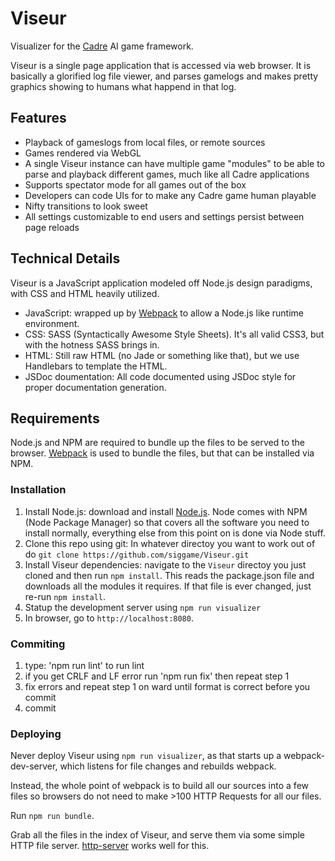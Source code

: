 # Viseur
Visualizer for the [Cadre](https://github.com/siggame/Cadre) AI game framework.

Viseur is a single page application that is accessed via web browser. It is basically a glorified log file viewer, and parses gamelogs and makes pretty graphics showing to humans what happend in that log.

## Features

* Playback of gameslogs from local files, or remote sources
* Games rendered via WebGL
* A single Viseur instance can have multiple game "modules" to be able to parse and playback different games, much like all Cadre applications
* Supports spectator mode for all games out of the box
* Developers can code UIs for to make any Cadre game human playable
* Nifty transitions to look sweet
* All settings customizable to end users and settings persist between page reloads

## Technical Details

Viseur is a JavaScript application modeled off Node.js design paradigms, with CSS and HTML heavily utilized.

* JavaScript: wrapped up by [Webpack](https://www.npmjs.com/package/webpack) to allow a Node.js like runtime environment.
* CSS: SASS (Syntactically Awesome Style Sheets). It's all valid CSS3, but with the hotness SASS brings in.
* HTML: Still raw HTML (no Jade or something like that), but we use Handlebars to template the HTML.
* JSDoc doumentation: All code documented using JSDoc style for proper documentation generation.

## Requirements

Node.js and NPM are required to bundle up the files to be served to the browser. [Webpack](https://webpack.github.io/) is used to bundle the files, but that can be installed via NPM.

### Installation

1. Install Node.js: download and install [Node.js](https://nodejs.org/en/). Node comes with NPM (Node Package Manager) so that covers all the software you need to install normally, everything else from this point on is done via Node stuff.
2. Clone this repo using git: In whatever directoy you want to work out of do `git clone https://github.com/siggame/Viseur.git`
3. Install Viseur dependencies: navigate to the `Viseur` directoy you just cloned and then run `npm install`. This reads the package.json file and downloads all the modules it requires. If that file is ever changed, just re-run `npm install`.
4. Statup the development server using `npm run visualizer`
5. In browser, go to `http://localhost:8080`.

### Commiting

1. type: 'npm run lint' to run lint
2. if you get CRLF and LF error run 'npm run fix' then repeat step 1
3. fix errors and repeat step 1 on ward until format is correct before you commit
4. commit

### Deploying

Never deploy Viseur using `npm run visualizer`, as that starts up a webpack-dev-server, which listens for file changes and rebuilds webpack.

Instead, the whole point of webpack is to build all our sources into a few files so browsers do not need to make >100 HTTP Requests for all our files.

Run `npm run bundle`.

Grab all the files in the index of Viseur, and serve them via some simple HTTP file server. [http-server](https://www.npmjs.com/package/http-server) works well for this.
